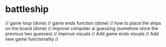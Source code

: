 # battleship

// game loop (done)
// game ends function (done)
// how to place the ships on the board (done)
// improve computer ai guessing (somehow store the previous two guesses)
// improve visuals
// Add game ends visuals
// Add new game functionality
// 